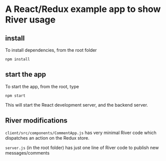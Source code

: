 # A React/Redux example app to show River usage

## install

To install dependencies, from the root folder

```
npm install
```

## start the app

To start the app, from the root, type

```
npm start
```

This will start the React development server, and the backend server.

## River modifications

`client/src/components/CommentApp.js` has very minimal River code which dispatches an action on the Redux store.

`server.js` (in the root folder) has just one line of River code to publish new messages/comments

